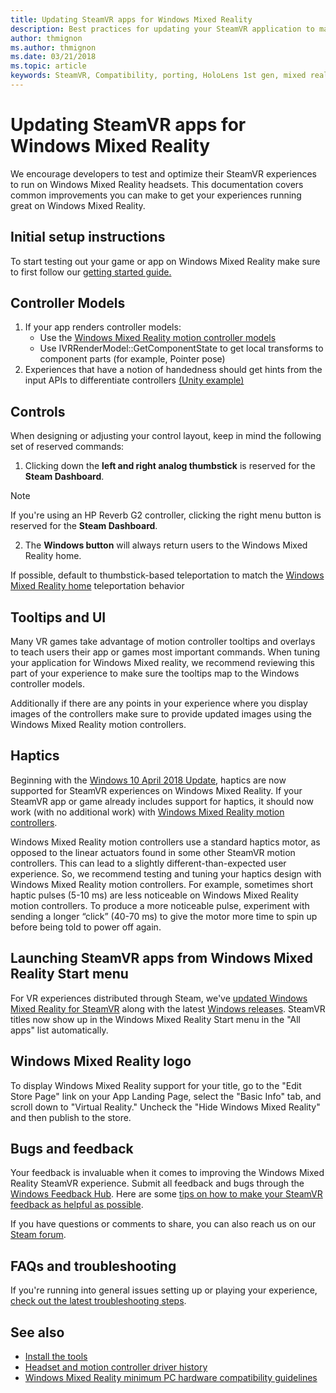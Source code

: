 ```yaml
---
title: Updating SteamVR apps for Windows Mixed Reality
description: Best practices for updating your SteamVR application to maximize compatibility with Windows Mixed Reality headsets.
author: thmignon
ms.author: thmignon
ms.date: 03/21/2018
ms.topic: article
keywords: SteamVR, Compatibility, porting, HoloLens 1st gen, mixed reality headset, windows mixed reality headset, migration, Windows 10, Steam, motion controllers, haptics
---
```



# Updating SteamVR apps for Windows Mixed Reality

We encourage developers to test and optimize their SteamVR experiences to run on Windows Mixed Reality headsets. This documentation covers common improvements you can make to get your experiences running great on Windows Mixed Reality.

## Initial setup instructions

To start testing out your game or app on Windows Mixed Reality make sure to first follow our [getting started guide.](/windows/mixed-reality/enthusiast-guide/using-steamvr-with-windows-mixed-reality)

## Controller Models

1. If your app renders controller models:
    * Use the [Windows Mixed Reality motion controller models](../../design/motion-controllers.md#rendering-the-motion-controller-model)
    * Use IVRRenderModel::GetComponentState to get local transforms to component parts (for example, Pointer pose)
2. Experiences that have a notion of handedness should get hints from the input APIs to differentiate controllers [(Unity example)](../unity/motion-controllers-in-unity.md#unity-buttonaxis-mapping-table)

## Controls

When designing or adjusting your control layout, keep in mind the following set of reserved commands:
1. Clicking down the **left and right analog thumbstick** is reserved for the **Steam Dashboard**.

> [!NOTE]
> If you're using an HP Reverb G2 controller, clicking the right menu button is reserved for the **Steam Dashboard**.

2. The **Windows button** will always return users to the Windows Mixed Reality home.

If possible, default to thumbstick-based teleportation to match the [Windows Mixed Reality home](../../discover/navigating-the-windows-mixed-reality-home.md#getting-around-your-home) teleportation behavior

## Tooltips and UI

Many VR games take advantage of motion controller tooltips and overlays to teach users their app or games most important commands. When tuning your application for Windows Mixed reality, we recommend reviewing this part of your experience to make sure the tooltips map to the Windows controller models.

Additionally if there are any points in your experience where you display images of the controllers make sure to provide updated images using the Windows Mixed Reality motion controllers.

## Haptics

Beginning with the [Windows 10 April 2018 Update](/windows/mixed-reality/enthusiast-guide/release-notes-april-2018), haptics are now supported for SteamVR experiences on Windows Mixed Reality. If your SteamVR app or game already includes support for haptics, it should now work (with no additional work) with [Windows Mixed Reality motion controllers](../../design/motion-controllers.md).

Windows Mixed Reality motion controllers use a standard haptics motor, as opposed to the linear actuators found in some other SteamVR motion controllers. This can lead to a slightly different-than-expected user experience. So, we recommend testing and tuning your haptics design with Windows Mixed Reality motion controllers. For example, sometimes short haptic pulses (5-10 ms) are less noticeable on Windows Mixed Reality motion controllers. To produce a more noticeable pulse, experiment with sending a longer “click” (40-70 ms) to give the motor more time to spin up before being told to power off again.

## Launching SteamVR apps from Windows Mixed Reality Start menu

For VR experiences distributed through Steam, we've [updated Windows Mixed Reality for SteamVR](https://steamcommunity.com/games/719950/announcements/detail/1687045485866139800) along with the latest [Windows releases](https://insider.windows.com). SteamVR titles now show up in the Windows Mixed Reality Start menu in the "All apps" list automatically.

## Windows Mixed Reality logo

To display Windows Mixed Reality support for your title, go to the "Edit Store Page" link on your App Landing Page, select the "Basic Info" tab, and scroll down to "Virtual Reality." Uncheck the "Hide Windows Mixed Reality" and then publish to the store.

## Bugs and feedback

Your feedback is invaluable when it comes to improving the Windows Mixed Reality SteamVR experience. Submit all feedback and bugs through the [Windows Feedback Hub](/windows/mixed-reality/enthusiast-guide/filing-feedback). Here are some [tips on how to make your SteamVR feedback as helpful as possible](/windows/mixed-reality/enthusiast-guide/using-steamvr-with-windows-mixed-reality#sharing-feedback-on-steamvr).

If you have questions or comments to share, you can also reach us on our [Steam forum](https://steamcommunity.com/app/719950/discussions/).

## FAQs and troubleshooting

If you're running into general issues setting up or playing your experience, [check out the latest troubleshooting steps](/windows/mixed-reality/enthusiast-guide/troubleshooting-windows-mixed-reality#steamvr).

## See also

* [Install the tools](../install-the-tools.md)
* [Headset and motion controller driver history](/windows/mixed-reality/enthusiast-guide/mixed-reality-software)
* [Windows Mixed Reality minimum PC hardware compatibility guidelines](/windows/mixed-reality/enthusiast-guide/windows-mixed-reality-minimum-pc-hardware-compatibility-guidelines)